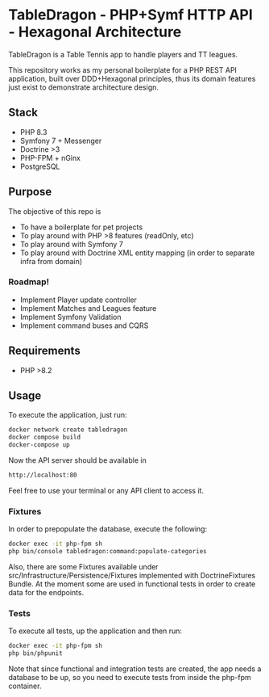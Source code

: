 # TableDragon - PHP+Symf HTTP API - Hexagonal Architecture

TableDragon is a Table Tennis app to handle players and TT leagues.

This repository works as my personal boilerplate for a PHP REST API application, built over DDD+Hexagonal principles, thus its domain features just exist to demonstrate architecture design.

## Stack

- PHP 8.3
- Symfony 7 + Messenger
- Doctrine >3
- PHP-FPM + nGinx
- PostgreSQL

## Purpose

The objective of this repo is
- To have a boilerplate for pet projects
- To play around with PHP >8 features (readOnly, etc)
- To play around with Symfony 7
- To play around with Doctrine XML entity mapping (in order to separate infra from domain)

### Roadmap!

- Implement Player update controller
- Implement Matches and Leagues feature
- Implement Symfony Validation
- Implement command buses and CQRS

## Requirements

- PHP >8.2

## Usage

To execute the application, just run:

```sh
docker network create tabledragon
docker compose build 
docker-compose up
```

Now the API server should be available in 
```sh
http://localhost:80
```
Feel free to use your terminal or any API client to access it.
### Fixtures
In order to prepopulate the database, execute the following:
```sh
docker exec -it php-fpm sh
php bin/console tabledragon:command:populate-categories
```
Also, there are some Fixtures available under src/Infrastructure/Persistence/Fixtures implemented with DoctrineFixtures Bundle.
At the moment some are used in functional tests in order to create data for the endpoints.

### Tests
To execute all tests, up the application and then run:
```sh
docker exec -it php-fpm sh
php bin/phpunit
```
Note that since functional and integration tests are created, the app needs a database to be up, so you need to execute tests from inside the php-fpm container.
